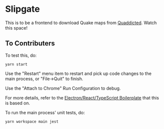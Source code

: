 # Slipgate

This is to be a frontend to download Quake maps from [Quaddicted](https://www.quaddicted.com/). Watch this space!

## To Contributers

To test this, do:

    yarn start

Use the "Restart" menu item to restart and pick up code changes to the main process, or "File->Quit" to finish.

Use the "Attach to Chrome" Run Configuration to debug.

For more details, refer to the [Electron/React/TypeScript Boilerplate](https://github.com/duganchen/electron-react-typescript-boilerplate) that this is based on.

To run the main process' unit tests, do:

    yarn workspace main jest
